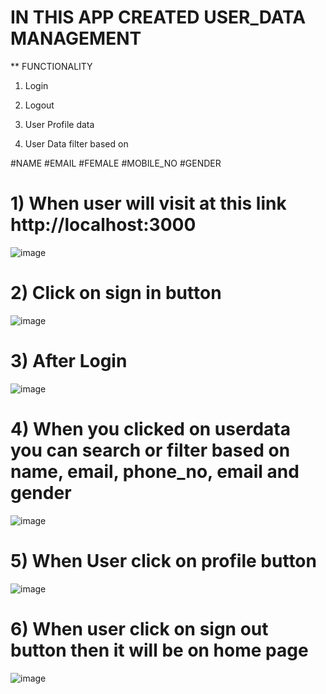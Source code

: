 # IN THIS APP CREATED USER_DATA MANAGEMENT

** FUNCTIONALITY

1) Login

2) Logout

3) User Profile data

4) User Data filter based on

#NAME
#EMAIL
#FEMALE
#MOBILE_NO
#GENDER

# 1) When user will visit at this link http://localhost:3000
![image](https://github.com/Satyam9169/User_management/assets/38384042/70625947-a371-484c-b834-834bc0e8e529)

# 2) Click on sign in button

![image](https://github.com/Satyam9169/User_management/assets/38384042/da1e0ce4-d3c0-4475-832f-62ec161edc20)

# 3) After Login
![image](https://github.com/Satyam9169/User_management/assets/38384042/7aaef9a3-6d1c-427c-8d9d-6d02a2432832)

# 4) When you clicked on userdata you can search or filter based on name, email, phone_no, email and gender
![image](https://github.com/Satyam9169/User_management/assets/38384042/d7fce987-8e3b-4eab-8f3d-60f22e2342d0)

# 5) When User click on profile button
![image](https://github.com/Satyam9169/User_management/assets/38384042/7dc5a99b-97d0-4a34-be26-787b04e83669)

# 6) When user click on sign out button then it will be on home page
![image](https://github.com/Satyam9169/User_management/assets/38384042/6b6a642b-d3c7-489f-830b-f9fcb4466fa3)







